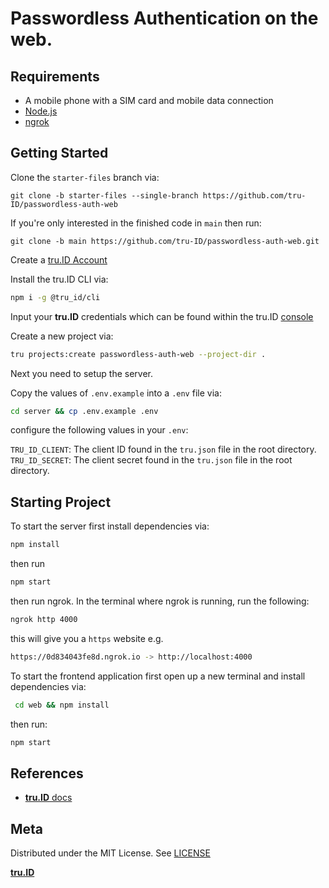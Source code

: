 # Passwordless Authentication on the web.

## Requirements

- A mobile phone with a SIM card and mobile data connection
- [Node.js](https://nodejs.org)
- [ngrok](https://ngrok.com/)

## Getting Started

Clone the `starter-files` branch via:

```
git clone -b starter-files --single-branch https://github.com/tru-ID/passwordless-auth-web
```

If you're only interested in the finished code in `main` then run:

```
git clone -b main https://github.com/tru-ID/passwordless-auth-web.git
```

Create a [tru.ID Account](https://tru.id)

Install the tru.ID CLI via:

```bash
npm i -g @tru_id/cli

```

Input your **tru.ID** credentials which can be found within the tru.ID [console](https://developer.tru.id/console)

Create a new project via:

```bash
tru projects:create passwordless-auth-web --project-dir .
```

Next you need to setup the server.

Copy the values of `.env.example` into a `.env` file via:

```bash
cd server && cp .env.example .env
```

configure the following values in your `.env`:

`TRU_ID_CLIENT`: The client ID found in the `tru.json` file in the root directory.
`TRU_ID_SECRET`: The client secret found in the `tru.json` file in the root directory.

## Starting Project

To start the server first install dependencies via:

```bash
npm install
```

then run

```bash
npm start
```

then run ngrok. In the terminal where ngrok is running, run the following:

```bash
ngrok http 4000
```

this will give you a `https` website e.g.

```bash
https://0d834043fe8d.ngrok.io -> http://localhost:4000
```

To start the frontend application first open up a new terminal and install dependencies via:

```bash
 cd web && npm install
```

then run:

```bash
npm start
```

## References

- [**tru.ID** docs](https://developer.tru.id/docs)

## Meta

Distributed under the MIT License. See [LICENSE](https://github.com/tru-ID/passwordless-auth-web/blob/main/LICENSE.md)

[**tru.ID**](https://tru.id)
